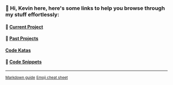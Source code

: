 ### 👋 Hi, Kevin here, here's some links to help you browse through my stuff effortlessly:

#### 🌱 [Current Project]()

#### :open_file_folder: [Past Projects](/past-projects.md)

#### [Code Katas](/code-katas.md)

#### 💬 [Code Snippets](https://github.com/kevinngth/snippets)

<!--
**kevinngth/kevinngth** is a ✨ _special_ ✨ repository because its `README.md` (this file) appears on your GitHub profile.

Here are some ideas to get you started:

- 🔭 I’m currently working on ...
- 🌱 I’m currently learning ...
- 👯 I’m looking to collaborate on ...
- 🤔 I’m looking for help with ...
- 💬 Ask me about ...
- 📫 How to reach me: ...
- 😄 Pronouns: ...
- ⚡ Fun fact: ...
-->
<hr/>
<sup><a href="https://docs.github.com/en/github/writing-on-github/basic-writing-and-formatting-syntax">Markdown guide</a></sup>   
<sup><a href="https://www.webfx.com/tools/emoji-cheat-sheet/">Emoji cheat sheet</a></sup>
  
